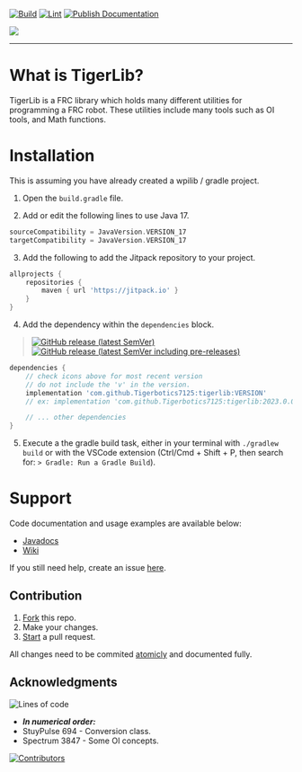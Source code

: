 [![Build](https://github.com/Tigerbotics7125/TigerLib/actions/workflows/Build.yaml/badge.svg)](https://github.com/Tigerbotics7125/TigerLib/actions/workflows/Build.yaml)
[![Lint](https://github.com/Tigerbotics7125/TigerLib/actions/workflows/Lint.yaml/badge.svg)](https://github.com/Tigerbotics7125/TigerLib/actions/workflows/Lint.yaml)
[![Publish Documentation](https://github.com/Tigerbotics7125/TigerLib/actions/workflows/Documentation.yaml/badge.svg)](https://github.com/Tigerbotics7125/TigerLib/actions/workflows/Documentation.yaml)

[![](https://jitpack.io/v/Tigerbotics7125/tigerlib.svg)](https://jitpack.io/#Tigerbotics7125/tigerlib)

---

# What is TigerLib?
TigerLib is a FRC library which holds many different utilities for programming a FRC robot. These utilities include many tools such as OI tools, and Math functions.

# Installation

This is assuming you have already created a wpilib / gradle project.

1. Open the `build.gradle` file.

2. Add or edit the following lines to use Java 17.
```groovy
sourceCompatibility = JavaVersion.VERSION_17
targetCompatibility = JavaVersion.VERSION_17
```

3. Add the following to add the Jitpack repository to your project.
``` groovy
allprojects {
    repositories {
        maven { url 'https://jitpack.io' }
    }
}
```

4. Add the dependency within the `dependencies` block.
> [![GitHub release (latest SemVer)](https://img.shields.io/github/v/release/tigerbotics7125/tigerlib?color=00aaff&label=Latest%3A)](https://github.com/Tigerbotics7125/TigerLib/releases)
> [![GitHub release (latest SemVer including pre-releases)](https://img.shields.io/github/v/release/tigerbotics7125/tigerlib?color=ffff00&include_prereleases&label=pre-release%3A)](https://github.com/Tigerbotics7125/TigerLib/releases)
```groovy
dependencies {
    // check icons above for most recent version
    // do not include the 'v' in the version.
    implementation 'com.github.Tigerbotics7125:tigerlib:VERSION'
    // ex: implementation 'com.github.Tigerbotics7125:tigerlib:2023.0.0'

    // ... other dependencies
}
```

5. Execute a the gradle build task, either in your terminal with `./gradlew build` or with the VSCode extension (Ctrl/Cmd + Shift + P, then search for: `> Gradle: Run a Gradle Build`).

# Support

Code documentation and usage examples are available below:

* [Javadocs](https://tigerbotics7125.github.io/TigerLib/)
* [Wiki](https://github.com/Tigerbotics7125/TigerLib/wiki)

If you still need help, create an issue [here](https://github.com/Tigerbotics7125/TigerLib/issues/new).

## Contribution

1. [Fork](https://github.com/Tigerbotics7125/TigerLib/fork) this repo.
1. Make your changes.
1. [Start](https://github.com/Tigerbotics7125/TigerLib/compare) a pull request.

All changes need to be commited [atomicly](https://www.freshconsulting.com/insights/blog/atomic-commits/) and documented fully.


## Acknowledgments
![Lines of code](https://img.shields.io/tokei/lines/github/tigerbotics7125/TigerLib?style=plastic)
* ***In numerical order:***
* StuyPulse 694 - Conversion class.
* Spectrum 3847 - Some OI concepts.

[![Contributors](https://contrib.rocks/image?repo=Tigerbotics7125/TigerLib)](https://github.com/Tigerbotics7125/TigerLib/graphs/contributors)
